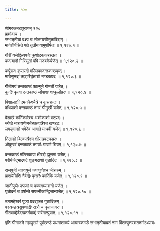 ```yaml
---
title: १२०

---
```

श्रीगरुडमहापुराणम् १२०  
ब्रह्मोवाच ।  
रम्भातृतीयां वक्ष्य च सौभग्यश्रीसुतादिदाम् ।  
मार्गशीर्षेसिते पक्षे तृतीयायामुपोषितः ॥ १,१२०.१ ॥  
  
गौरीं यजेद्विल्वपत्रैः कुशोदककरस्ततः ।  
कदम्बादौ गिरिसुतां पौषे मरुबकैर्यजेत् ॥ १,१२०.२ ॥  
  
कर्पूरादः कृसरदो मल्लिकादन्तकाष्ठकृत् ।  
माघेसुभद्रां कल्हारैर्घृताशो मण्डकप्रदः ॥ १,१२०.३ ॥  
  
गीतीमयं तन्तकाष्ठं फाल्गुने गोमतीं यजेत् ।  
कुन्दैः कृत्वा दन्तकाष्ठं जीवाशः शष्कुलीप्रदः ॥ १,१२०.४ ॥  
  
विशालाक्षीं दमनकैश्चैत्रे च कृसरप्रदः ।  
दधिप्राशो दन्तकाष्ठं तगरं श्रीमुखीं यजेत् ॥ १,१२०.५ ॥  
  
वैशाखे कर्णिकारैश्च अशोकाशो वटप्रदः ।  
ज्येष्ठे नारायणीमर्चेच्छतपत्रैश्च खण्डदः ।  
लवङ्गाशो भवेदेव आषाढे माधवीं यजेत् ॥ १,१२०.६ ॥  
  
तिलाशो बिल्वपत्रैश्च क्षीरान्नवटकप्रदः ।  
औदुम्बरं दन्तकाष्ठं तगर्याः श्रावणे श्रियम् ॥ १,१२०.७ ॥  
  
दन्तकाष्ठं मल्लिकाया क्षीरदो ह्युत्तमां यजेत् ।  
पद्मैर्यजेद्भाद्रपदे शृङ्गदाशो गृडादिदः ॥ १,१२०.८ ॥  
  
राजपुत्रीं चाश्वयुजे जपापुष्पैश्च जीरकम् ।  
प्राशयेन्निशि नैवेद्यैः कृसरैः कार्तिके यजेत् ॥ १,१२०.९ ॥  
  
जातीपुष्पैः पद्मजां च पञ्चगव्याशनो यजेत् ।  
घृतोदनं च वर्षान्ते सपत्नीकान्द्विजान्यजेत् ॥ १,१२०.१० ॥  
  
उमामहेश्वरं पूज्य प्रदद्याच्च गुडादिकम् ।  
वस्त्रच्छत्रसुवर्णाद्यैः रात्रौ च कृतजागरः ।  
गीतवाद्यैर्ददत्प्रतर्गवाद्यं सर्वमान्पुयात् ॥ १,१२०.११ ॥  
  
इति श्रीगारुडे महापुराणे पूर्वखण्डे प्रथमांशाख्ये आचारकाण्डे रम्भातृतीयाव्रतं नाम विंशत्युत्तरशततमोऽध्यायः